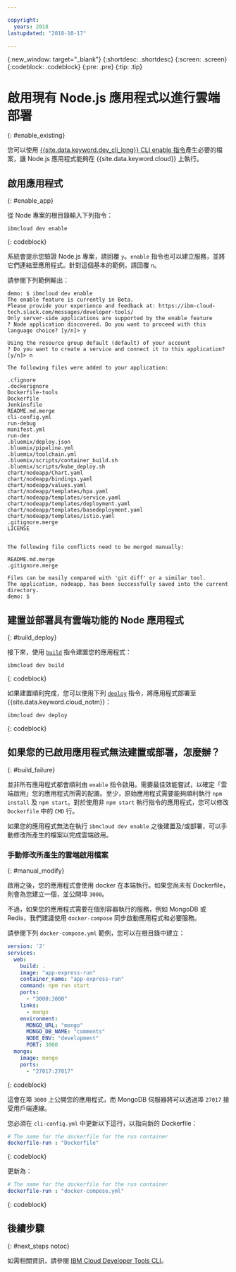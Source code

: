 ```yaml
---

copyright:
  years: 2018
lastupdated: "2018-10-17"

---
```


{:new_window: target="_blank"}
{:shortdesc: .shortdesc}
{:screen: .screen}
{:codeblock: .codeblock}
{:pre: .pre}
{:tip: .tip}

# 啟用現有 Node.js 應用程式以進行雲端部署
{: #enable_existing}

您可以使用 [{{site.data.keyword.dev_cli_long}} CLI enable 指令](https://console.bluemix.net/docs/cli/idt/commands.html#enable)產生必要的檔案，讓 Node.js 應用程式能夠在 {{site.data.keyword.cloud}} 上執行。

## 啟用應用程式
{: #enable_app}

從 Node 專案的根目錄輸入下列指令：
```
ibmcloud dev enable
```
{: codeblock}

系統會提示您驗證 Node.js 專案，請回覆 `y`。`enable` 指令也可以建立服務，並將它們連結至應用程式。針對這個基本的範例，請回覆 `n`。

請參閱下列範例輸出：
```
demo: $ ibmcloud dev enable
The enable feature is currently in Beta.
Please provide your experience and feedback at: https://ibm-cloud-tech.slack.com/messages/developer-tools/
Only server-side applications are supported by the enable feature
? Node application discovered. Do you want to proceed with this language choice? [y/n]> y

Using the resource group default (default) of your account
? Do you want to create a service and connect it to this application? [y/n]> n
                                    
The following files were added to your application:

.cfignore
.dockerignore
Dockerfile-tools
Dockerfile
Jenkinsfile
README.md.merge
cli-config.yml
run-debug
manifest.yml
run-dev
.bluemix/deploy.json
.bluemix/pipeline.yml
.bluemix/toolchain.yml
.bluemix/scripts/container_build.sh
.bluemix/scripts/kube_deploy.sh
chart/nodeapp/Chart.yaml
chart/nodeapp/bindings.yaml
chart/nodeapp/values.yaml
chart/nodeapp/templates/hpa.yaml
chart/nodeapp/templates/service.yaml
chart/nodeapp/templates/deployment.yaml
chart/nodeapp/templates/basedeployment.yaml
chart/nodeapp/templates/istio.yaml
.gitignore.merge
LICENSE


The following file conflicts need to be merged manually:

README.md.merge
.gitignore.merge

Files can be easily compared with 'git diff' or a similar tool.
The application, nodeapp, has been successfully saved into the current directory.
demo: $
```

## 建置並部署具有雲端功能的 Node 應用程式
{: #build_deploy}

接下來，使用 [`build`](/docs/cli/idt/commands.html#build) 指令建置您的應用程式：
```
ibmcloud dev build
```
{: codeblock}

如果建置順利完成，您可以使用下列 [`deploy`](/docs/cli/idt/commands.html#deploy) 指令，將應用程式部署至 {{site.data.keyword.cloud_notm}}：
```
ibmcloud dev deploy
```
{: codeblock}

## 如果您的已啟用應用程式無法建置或部署，怎麼辦？
{: #build_failure}

並非所有應用程式都會順利由 `enable` 指令啟用。需要最佳效能嘗試，以確定「雲端啟用」您的應用程式所需的配置。至少，原始應用程式需要能夠順利執行 `npm install` 及 `npm start`。對於使用非 `npm start` 執行指令的應用程式，您可以修改 `Dockerfile` 中的 `CMD` 行。

如果您的應用程式無法在執行 `ibmcloud dev enable` 之後建置及/或部署，可以手動修改所產生的檔案以完成雲端啟用。

### 手動修改所產生的雲端啟用檔案
{: #manual_modify}

啟用之後，您的應用程式會使用 docker 在本端執行。如果您尚未有 Dockerfile，則會為您建立一個，並公開埠 `3000`。

不過，如果您的應用程式需要在個別容器執行的服務，例如 MongoDB 或 Redis，我們建議使用 `docker-compose` 同步啟動應用程式和必要服務。

請參閱下列 `docker-compose.yml` 範例，您可以在根目錄中建立：
```yaml
version: '2'
services:
  web:
    build: .
    image: "app-express-run"
    container_name: "app-express-run"
    command: npm run start
    ports:
      - "3000:3000"
    links:
      - mongo
    environment:
      MONGO_URL: "mongo"
      MONGO_DB_NAME: "comments"
      NODE_ENV: "development"
      PORT: 3000
  mongo:
    image: mongo
    ports:
      - "27017:27017" 
```
{: codeblock}

這會在埠 `3000` 上公開您的應用程式，而 MongoDB 伺服器將可以透過埠 `27017` 接受用戶端連線。

您必須在 `cli-config.yml` 中更新以下這行，以指向新的 Dockerfile： 
```yaml
# The name for the dockerfile for the run container
dockerfile-run : "Dockerfile"
```
{: codeblock}

更新為：
```yaml
# The name for the dockerfile for the run container
dockerfile-run : "docker-compose.yml"
```
{: codeblock}

## 後續步驟
{: #next_steps notoc}

如需相關資訊，請參閱 [IBM Cloud Developer Tools CLI](https://console.bluemix.net/docs/cli/idt/commands.html#idt-cli)。
